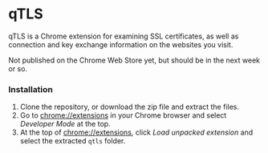 # qTLS

qTLS is a Chrome extension for examining SSL certificates, as well as connection and key exchange information on the websites you visit.

Not published on the Chrome Web Store yet, but should be in the next week or so.

### Installation

1. Clone the repository, or download the zip file and extract the files.
2. Go to [chrome://extensions](chrome://extensions) in your Chrome browser and select *Developer Mode* at the top.
3. At the top of [chrome://extensions](chrome://extensions), click _Load unpacked extension_ and select the extracted `qtls` folder.
